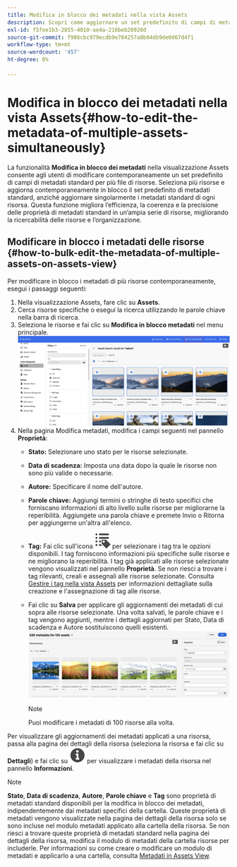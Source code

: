 ```yaml
---
title: Modifica in blocco dei metadati nella vista Assets
description: Scopri come aggiornare un set predefinito di campi di metadati standard per più risorse disponibili contemporaneamente nella vista Assets.
exl-id: f5fee1b3-2855-4010-ae4a-216beb20920d
source-git-commit: f986cbc979ecdb9e704257a8b94db9de0d67d4f1
workflow-type: tm+mt
source-wordcount: '457'
ht-degree: 0%

---
```


# Modifica in blocco dei metadati nella vista Assets{#how-to-edit-the-metadata-of-multiple-assets-simultaneously}

La funzionalità **Modifica in blocco dei metadati** nella visualizzazione Assets consente agli utenti di modificare contemporaneamente un set predefinito di campi di metadati standard per più file di risorse. Seleziona più risorse e aggiorna contemporaneamente in blocco il set predefinito di metadati standard, anziché aggiornare singolarmente i metadati standard di ogni risorsa. Questa funzione migliora l’efficienza, la coerenza e la precisione delle proprietà di metadati standard in un’ampia serie di risorse, migliorando la ricercabilità delle risorse e l’organizzazione.

## Modificare in blocco i metadati delle risorse {#how-to-bulk-edit-the-metadata-of-multiple-assets-on-assets-view}

Per modificare in blocco i metadati di più risorse contemporaneamente, esegui i passaggi seguenti:

1. Nella visualizzazione Assets, fare clic su **Assets**.
1. Cerca risorse specifiche o esegui la ricerca utilizzando le parole chiave nella barra di ricerca.
1. Seleziona le risorse e fai clic su **Modifica in blocco metadati** nel menu principale.
   ![modifica in blocco dei metadati](/help/assets/assets/bulk-metadata-edit1.png)
1. Nella pagina Modifica metadati, modifica i campi seguenti nel pannello **Proprietà**:
   * **Stato:** Selezionare uno stato per le risorse selezionate.
   * **Data di scadenza:** Imposta una data dopo la quale le risorse non sono più valide o necessarie.
   * **Autore:** Specificare il nome dell&#39;autore.
   * **Parole chiave:** Aggiungi termini o stringhe di testo specifici che forniscano informazioni di alto livello sulle risorse per migliorarne la reperibilità. Aggiungete una parola chiave e premete Invio o Ritorna per aggiungerne un&#39;altra all&#39;elenco.
   * **Tag:** Fai clic sull&#39;icona ![tag](/help/assets/assets/tags-icon.svg) per selezionare i tag tra le opzioni disponibili. I tag forniscono informazioni più specifiche sulle risorse e ne migliorano la reperibilità. I tag già applicati alle risorse selezionate vengono visualizzati nel pannello **Proprietà**. Se non riesci a trovare i tag rilevanti, creali e assegnali alle risorse selezionate. Consulta [Gestire i tag nella vista Assets](/help/assets/tagging-management-assets-view.md) per informazioni dettagliate sulla creazione e l&#39;assegnazione di tag alle risorse.
   * Fai clic su **Salva** per applicare gli aggiornamenti dei metadati di cui sopra alle risorse selezionate. Una volta salvati, le parole chiave e i tag vengono aggiunti, mentre i dettagli aggiornati per Stato, Data di scadenza e Autore sostituiscono quelli esistenti.
     ![save-bulk-metadata-edit-properties](/help/assets/assets/save-bulk-metadata-edit-properties2.png)

     >[!NOTE]
     >
     >Puoi modificare i metadati di 100 risorse alla volta.

Per visualizzare gli aggiornamenti dei metadati applicati a una risorsa, passa alla pagina dei dettagli della risorsa (seleziona la risorsa e fai clic su **Dettagli**) e fai clic su ![](/help/assets/assets/info-icon-solid-black.svg) per visualizzare i metadati della risorsa nel pannello **Informazioni**.

>[!NOTE]
>
>**Stato**, **Data di scadenza**, **Autore**, **Parole chiave** e **Tag** sono proprietà di metadati standard disponibili per la modifica in blocco dei metadati, indipendentemente dai metadati specifici della cartella. Queste proprietà di metadati vengono visualizzate nella pagina dei dettagli della risorsa solo se sono incluse nel modulo metadati applicato alla cartella della risorsa. Se non riesci a trovare queste proprietà di metadati standard nella pagina dei dettagli della risorsa, modifica il modulo di metadati della cartella risorse per includerle. Per informazioni su come creare o modificare un modulo di metadati e applicarlo a una cartella, consulta [Metadati in Assets View](/help/assets/metadata-assets-view.md).
